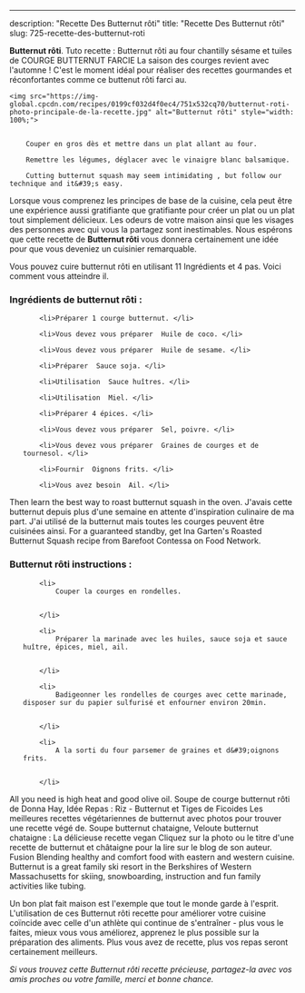 ---
description: "Recette Des Butternut rôti"
title: "Recette Des Butternut rôti"
slug: 725-recette-des-butternut-roti

<p>
	<strong>Butternut rôti</strong>. 
	Tuto recette : Butternut rôti au four chantilly sésame et tuiles de COURGE BUTTERNUT FARCIE La saison des courges revient avec l&#39;automne ! C&#39;est le moment idéal pour réaliser des recettes gourmandes et réconfortantes comme ce buttenut rôti farci au.
</p>
<p>
	
	<img src="https://img-global.cpcdn.com/recipes/0199cf032d4f0ec4/751x532cq70/butternut-roti-photo-principale-de-la-recette.jpg" alt="Butternut rôti" style="width: 100%;">
	
	
		Couper en gros dès et mettre dans un plat allant au four.
	
		Remettre les légumes, déglacer avec le vinaigre blanc balsamique.
	
		Cutting butternut squash may seem intimidating , but follow our technique and it&#39;s easy.
	
</p>

Lorsque vous comprenez les principes de base de la cuisine, cela peut être une expérience aussi gratifiante que gratifiante pour créer un plat ou un plat tout simplement délicieux. Les odeurs de votre maison ainsi que les visages des personnes avec qui vous la partagez sont inestimables. Nous espérons que cette recette de <strong> Butternut rôti </strong> vous donnera certainement une idée pour que vous deveniez un cuisinier remarquable.

<!--inarticleads1-->

Vous pouvez cuire butternut rôti en utilisant 11 Ingrédients et 4 pas. Voici comment vous atteindre il.

<h3>Ingrédients de butternut rôti :</h3>

<ol>
	
		<li>Préparer 1 courge butternut. </li>
	
		<li>Vous devez vous préparer  Huile de coco. </li>
	
		<li>Vous devez vous préparer  Huile de sesame. </li>
	
		<li>Préparer  Sauce soja. </li>
	
		<li>Utilisation  Sauce huîtres. </li>
	
		<li>Utilisation  Miel. </li>
	
		<li>Préparer 4 épices. </li>
	
		<li>Vous devez vous préparer  Sel, poivre. </li>
	
		<li>Vous devez vous préparer  Graines de courges et de tournesol. </li>
	
		<li>Fournir  Oignons frits. </li>
	
		<li>Vous avez besoin  Ail. </li>
	
</ol>

Then learn the best way to roast butternut squash in the oven. J&#39;avais cette butternut depuis plus d&#39;une semaine en attente d&#39;inspiration culinaire de ma part. J&#39;ai utilisé de la butternut mais toutes les courges peuvent être cuisinées ainsi. For a guaranteed standby, get Ina Garten&#39;s Roasted Butternut Squash recipe from Barefoot Contessa on Food Network. 

<!--inarticleads2-->

<h3>Butternut rôti instructions :</h3>

<ol>
	
		<li>
			Couper la courges en rondelles.
			
			
		</li>
	
		<li>
			Préparer la marinade avec les huiles, sauce soja et sauce huître, épices, miel, ail.
			
			
		</li>
	
		<li>
			Badigeonner les rondelles de courges avec cette marinade, disposer sur du papier sulfurisé et enfourner environ 20min.
			
			
		</li>
	
		<li>
			A la sorti du four parsemer de graines et d&#39;oignons frits.
			
			
		</li>
	
</ol>

All you need is high heat and good olive oil. Soupe de courge butternut rôti de Donna Hay, Idée Repas : Riz - Butternut et Tiges de Ficoides Les meilleures recettes végétariennes de butternut avec photos pour trouver une recette végé de. Soupe butternut chataigne, Veloute butternut chataigne : La délicieuse recette vegan Cliquez sur la photo ou le titre d&#39;une recette de butternut et châtaigne pour la lire sur le blog de son auteur. Fusion Blending healthy and comfort food with eastern and western cuisine. Butternut is a great family ski resort in the Berkshires of Western Massachusetts for skiing, snowboarding, instruction and fun family activities like tubing. 

<!--inarticleads1-->

<p>
Un bon plat fait maison est l'exemple que tout le monde garde à l'esprit. L'utilisation de ces Butternut rôti recette pour améliorer votre cuisine coïncide avec celle d'un athlète qui continue de s'entraîner - plus vous le faites, mieux vous vous améliorez, apprenez le plus possible sur la préparation des aliments. Plus vous avez de recette, plus vos repas seront certainement meilleurs.
</p>

<p>
<i>Si vous trouvez cette Butternut rôti recette précieuse, partagez-la avec vos amis proches ou votre famille, merci et bonne chance.</i>
</p>
